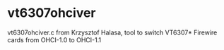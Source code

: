 vt6307ohciver
=============

vt6307ohciver.c from Krzysztof Halasa, tool to switch VT6307* Firewire cards from OHCI-1.0 to OHCI-1.1